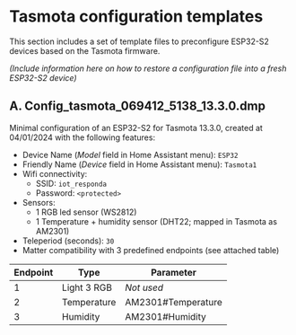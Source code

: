 # Tasmota configuration templates
This section includes a set of template files to preconfigure ESP32-S2 devices based on the Tasmota firmware.

*(Include information here on how to restore a configuration file into a fresh ESP32-S2 device)*

## A. Config_tasmota_069412_5138_13.3.0.dmp
Minimal configuration of an ESP32-S2 for Tasmota 13.3.0, created at 04/01/2024 with the following features:
- Device Name (*Model* field in Home Assistant menu): `ESP32`
- Friendly Name (*Device* field in Home Assistant menu): `Tasmota1`
- Wifi connectivity:
  - SSID: `iot_responda`
  - Password: `<protected>`
- Sensors:
  - 1 RGB led sensor (WS2812)
  - 1 Temperature + humidity sensor (DHT22; mapped in Tasmota as AM2301) 
- Teleperiod (seconds): `30`
- Matter compatibility with 3 predefined endpoints (see attached table)  

| Endpoint   | Type            | Parameter            |
|------------|-----------------|----------------------|
|     1      | Light 3 RGB     | _Not used_           |
|     2      | Temperature     | AM2301#Temperature   |
|     3      | Humidity        | AM2301#Humidity      |